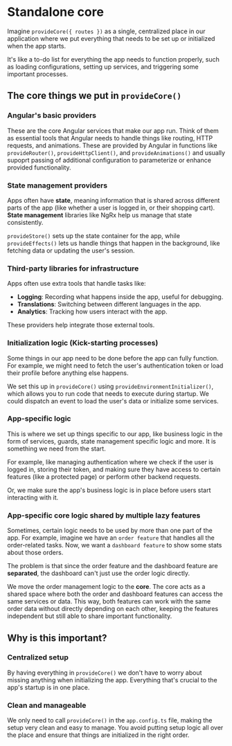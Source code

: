 # Standalone core

Imagine `provideCore({ routes })` as a single, centralized place in our application where we put
everything that needs to be set up or initialized when the app starts.

It's like a to-do list for everything the app needs to function properly, such as loading
configurations, setting up services, and triggering some important processes.

## The core things we put in `provideCore()`

### Angular's basic providers

These are the core Angular services that make our app run. Think of them as essential tools that
Angular needs to handle things like routing, HTTP requests, and animations. These are provided by
Angular in functions like `provideRouter()`, `provideHttpClient()`, and `provideAnimations()` and
usually supoprt passing of additional configuration to parameterize or enhance provided functionality.

### State management providers

Apps often have **state**, meaning information that is shared across different parts of the app
(like whether a user is logged in, or their shopping cart). **State management** libraries like NgRx
help us manage that state consistently.

`provideStore()` sets up the state container for the app, while `provideEffects()`
lets us handle things that happen in the background, like fetching data or updating the user's session.

### Third-party libraries for infrastructure

Apps often use extra tools that handle tasks like:

- **Logging**: Recording what happens inside the app, useful for debugging.
- **Translations**: Switching between different languages in the app.
- **Analytics**: Tracking how users interact with the app.

These providers help integrate those external tools.

### Initialization logic (Kick-starting processes)

Some things in our app need to be done before the app can fully function.
For example, we might need to fetch the user's authentication token or load their profile before
anything else happens.

We set this up in `provideCore()` using `provideEnvironmentInitializer()`, which allows you to
run code that needs to execute during startup. We could dispatch an event to load the user's data or
initialize some services.

### App-specific logic

This is where we set up things specific to our app, like business logic in the form of services, guards,
state management specific logic and more. It is something we need from the start.

For example, like managing authentication where we check if the user is logged in, storing their token,
and making sure they have access to certain features (like a protected page) or perform other backend
requests.

Or, we make sure the app's business logic is in place before users start interacting with it.

### App-specific core logic shared by multiple lazy features

Sometimes, certain logic needs to be used by more than one part of the app.
For example, imagine we have an `order feature` that handles all the order-related tasks.
Now, we want a `dashboard feature` to show some stats about those orders.

The problem is that since the order feature and the dashboard feature are **separated**,
the dashboard can't just use the order logic directly.

We move the order management logic to the **core**. The core acts as a shared space where both the
order and dashboard features can access the same services or data. This way, both features can work
with the same order data without directly depending on each other, keeping the features independent
but still able to share important functionality.

## Why is this important?

### Centralized setup

By having everything in `provideCore()` we don't have to worry about missing anything when
initializing the app. Everything that's crucial to the app's startup is in one place.

### Clean and manageable

We only need to call `provideCore()` in the `app.config.ts` file, making the setup very clean and
easy to manage. You avoid putting setup logic all over the place and ensure that things are initialized
in the right order.
